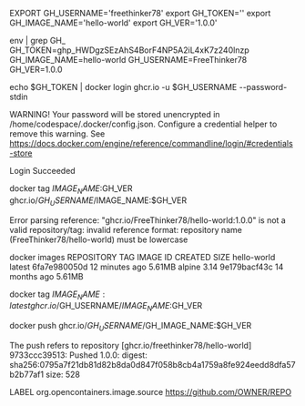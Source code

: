 EXPORT GH_USERNAME='freethinker78'
export GH_TOKEN=''
export GH_IMAGE_NAME='hello-world'
export GH_VER='1.0.0'

env | grep GH_
GH_TOKEN=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
GH_IMAGE_NAME=hello-world
GH_USERNAME=FreeThinker78
GH_VER=1.0.0


echo $GH_TOKEN | docker login ghcr.io -u $GH_USERNAME --password-stdin

WARNING! Your password will be stored unencrypted in /home/codespace/.docker/config.json.
Configure a credential helper to remove this warning. See
https://docs.docker.com/engine/reference/commandline/login/#credentials-store

Login Succeeded

docker tag $IMAGE_NAME:$GH_VER ghcr.io/$GH_USERNAME/$IMAGE_NAME:$GH_VER

Error parsing reference: "ghcr.io/FreeThinker78/hello-world:1.0.0" is not a valid repository/tag: invalid reference format: repository name (FreeThinker78/hello-world) must be lowercase

docker images
REPOSITORY    TAG       IMAGE ID       CREATED          SIZE
hello-world   latest    6fa7e980050d   12 minutes ago   5.61MB
alpine        3.14      9e179bacf43c   14 months ago    5.61MB

docker tag $IMAGE_NAME:latest ghcr.io/$GH_USERNAME/$IMAGE_NAME:$GH_VER

docker push ghcr.io/$GH_USERNAME/$GH_IMAGE_NAME:$GH_VER

The push refers to repository [ghcr.io/freethinker78/hello-world]
9733ccc39513: Pushed 
1.0.0: digest: sha256:0795a7f21db81d82b8da0d847f058b8cb4a1759a8fe924eedd8dfa57b2b77af1 size: 528


LABEL org.opencontainers.image.source https://github.com/OWNER/REPO